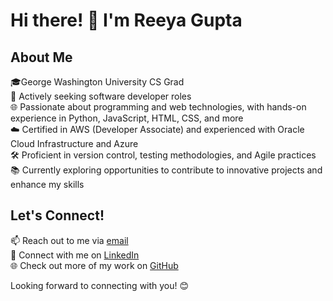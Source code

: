 # Hi there! 👋 I'm Reeya Gupta

## About Me
🎓George Washington University CS Grad  
💼 Actively seeking software developer roles  
🌐 Passionate about programming and web technologies, with hands-on experience in Python, JavaScript, HTML, CSS, and more  
☁️ Certified in AWS (Developer Associate) and experienced with Oracle Cloud Infrastructure and Azure  
🛠️ Proficient in version control, testing methodologies, and Agile practices  
📚 Currently exploring opportunities to contribute to innovative projects and enhance my skills  



## Let's Connect!
📫 Reach out to me via [email](mailto:guptareeya53@gwu.edu)       
💼 Connect with me on [LinkedIn](https://www.linkedin.com/in/reeyag/)  
🌐 Check out more of my work on [GitHub](https://github.com/Reeya123)  

Looking forward to connecting with you! 😊

